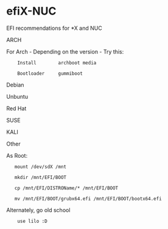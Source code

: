 # efiX-NUC
EFI recommendations for *X and NUC


ARCH

For Arch - Depending on the version - Try this:

        Install        archboot media

        Bootloader     gummiboot
       
Debian

Unbuntu

Red Hat


SUSE

KALI

Other
       
  As Root:
       
       mount /dev/sdX /mnt
       
       mkdir /mnt/EFI/BOOT
       
       cp /mnt/EFI/DISTROName/* /mnt/EFI/BOOT
       
       mv /mnt/EFI/BOOT/grubx64.efi /mnt/EFI/BOOT/bootx64.efi
      
       
Alternately, go old school

        use lilo :D
       

